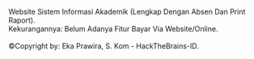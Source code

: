 Website Sistem Informasi Akademik (Lengkap Dengan Absen Dan Print Raport).
<br>
Kekurangannya: Belum Adanya Fitur Bayar Via Website/Online.
<br><br>
&#169;Copyright by: Eka Prawira, S. Kom - HackTheBrains-ID.
